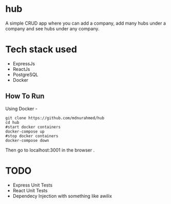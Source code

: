 # hub

A simple CRUD app where you can add a company, add many hubs under a company and see hubs under any company.


# Tech stack used 
- ExpressJs
- ReactJs
- PostgreSQL
- Docker

## How To Run
Using Docker -
```
git clone https://github.com/mdnurahmed/hub
cd hub
#start docker containers
docker-compose up 
#stop docker containers
docker-compose down
```
Then go to localhost:3001 in the browser .



# TODO 
- Express Unit Tests
- React Unit Tests
- Dependecy Injection with something like awilix
